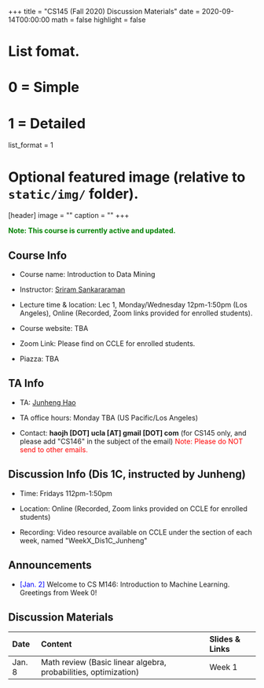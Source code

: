 +++
title = "CS145 (Fall 2020) Discussion Materials"
date = 2020-09-14T00:00:00
math = false
highlight = false

# List fomat.
#   0 = Simple
#   1 = Detailed
list_format = 1

# Optional featured image (relative to `static/img/` folder).
[header]
image = ""
caption = ""
+++

<span style="color:green"> **Note: This course is currently active and updated.** </span>


## Course Info

* Course name: Introduction to Data Mining

* Instructor: [Sriram Sankararaman](http://web.cs.ucla.edu/~sriram/)

* Lecture time & location: Lec 1, Monday/Wednesday 12pm-1:50pm (Los Angeles), Online (Recorded, Zoom links provided for enrolled students).

* Course website: TBA

* Zoom Link: Please find on CCLE for enrolled students.

* Piazza: TBA

## TA Info

* TA: [Junheng Hao](https://www.haojunheng.com/)

* TA office hours: Monday TBA (US Pacific/Los Angeles)

* Contact: **haojh [DOT] ucla [AT] gmail [DOT] com** (for CS145 only, and please add "CS146" in the subject of the email) <span style="color:red"> Note: Please do NOT send to other emails. </span>


## Discussion Info (Dis 1C, instructed by Junheng)

* Time: Fridays 112pm-1:50pm

* Location: Online (Recorded, Zoom links provided on CCLE for enrolled students)

* Recording: Video resource available on CCLE under the section of each week, named "WeekX_Dis1C_Junheng"

## Announcements

* <span style="color:blue">\[Jan. 2\]</span> Welcome to CS M146: Introduction to Machine Learning. Greetings from Week 0!


## Discussion Materials

|  Date  |                        Content                      |          Slides & Links            |
|:-------|:----------------------------------------------------|:-----------------------------------|
| Jan. 8 | Math review (Basic linear algebra, probabilities, optimization) | Week 1 |